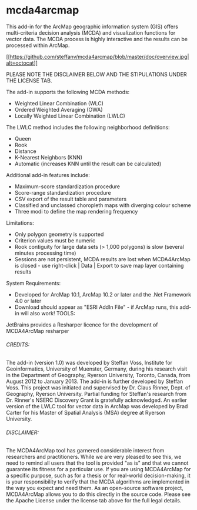 # mcda4arcmap

This add-in for the ArcMap geographic information system (GIS) offers multi-criteria decision analysis (MCDA) and visualization functions for vector data. The MCDA process is highly interactive and the results can be processed within ArcMap.

[[https://github.com/steffanv/mcda4arcmap/blob/master/doc/overview.jpg|alt=octocat]]

PLEASE NOTE THE DISCLAIMER BELOW AND THE STIPULATIONS UNDER THE LICENSE TAB.

The add-in supports the following MCDA methods:
- Weighted Linear Combination (WLC)
- Ordered Weighted Averaging (OWA)
- Locally Weighted Linear Combination (LWLC)

The LWLC method includes the following neighborhood definitions:

- Queen
- Rook
- Distance
- K-Nearest Neighbors (KNN)
- Automatic (increases KNN until the result can be calculated)

Additional add-in features include:

- Maximum-score standardization procedure
- Score-range standardization procedure
- CSV export of the result table and parameters
- Classified and unclassed choropleth maps with diverging colour scheme
- Three modi to define the map rendering frequency

Limitations:

- Only polygon geometry is supported
- Criterion values must be numeric
- Rook contiguity for large data sets (> 1,000 polygons) is slow (several minutes processing time)
- Sessions are not persistent, MCDA results are lost when MCDA4ArcMap is closed - use right-click | Data | Export to save map layer containing results

System Requirements:

- Developed for ArcMap 10.1, ArcMap 10.2 or later and the .Net Framework 4.0 or later
- Download should appear as "ESRI AddIn File" - if ArcMap runs, this add-in will also work!
 TOOLS:

JetBrains provides a Resharper licence for the development of MCDA4ArcMap 
resharper 

###### CREDITS:

The add-in (version 1.0) was developed by Steffan Voss, Institute for Geoinformatics, University of Muenster, Germany, during his research visit in the Department of Geography, Ryerson University, Toronto, Canada, from August 2012 to January 2013.
The add-in is further developed by Steffan Voss.
This project was initiated and supervised by Dr. Claus Rinner, Dept. of Geography, Ryerson University.
Partial funding for Steffan's research from Dr. Rinner's NSERC Discovery Grant is gratefully acknowledged.
An earlier version of the LWLC tool for vector data in ArcMap was developed by Brad Carter for his Master of Spatial Analysis (MSA) degree at Ryerson University.

###### DISCLAIMER:

The MCDA4ArcMap tool has garnered considerable interest from researchers and practitioners. While we are very pleased to see this, we need to remind all users that the tool is provided "as is" and that we cannot guarantee its fitness for a particular use. If you are using MCDA4ArcMap for a specific purpose, such as for a thesis or for real-world decision-making, it is your responsibility to verify that the MCDA algorithms are implemented in the way you expect and need them. As an open-source software project, MCDA4ArcMap allows you to do this directly in the source code. Please see the Apache License under the license tab above for the full legal details.

